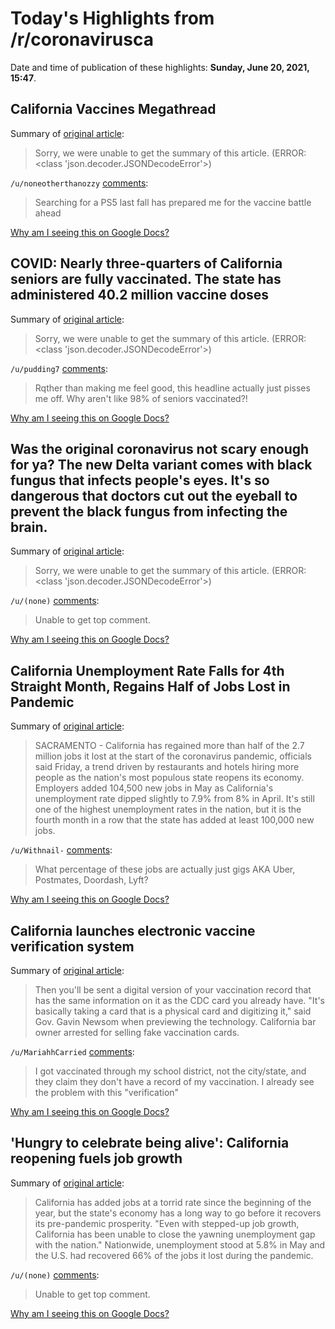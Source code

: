# Today's Highlights from /r/coronavirusca

Date and time of publication of these highlights: **Sunday, June 20, 2021, 15:47**.

## California Vaccines Megathread

Summary of [original article](https://www.reddit.com/r/CoronavirusCA/comments/l35yck/california_vaccines_megathread/):

> Sorry, we were unable to get the summary of this article. (ERROR: <class 'json.decoder.JSONDecodeError'>)

`/u/noneotherthanozzy` [comments](https://www.reddit.com/r/CoronavirusCA/comments/l35yck/california_vaccines_megathread/):

> Searching for a PS5 last fall has prepared me for the vaccine battle ahead

[Why am I seeing this on Google Docs?](https://docs.google.com/document/d/1Dc6We63vOXIZsc0op-Bt4abqkYjXzOigalQqFxmvvbM/edit?usp=sharing)

## COVID: Nearly three-quarters of California seniors are fully vaccinated. The state has administered 40.2 million vaccine doses

Summary of [original article](https://www.mercurynews.com/2021/06/19/covid-nearly-three-quarters-of-california-seniors-are-fully-vaccinated/):

> Sorry, we were unable to get the summary of this article. (ERROR: <class 'json.decoder.JSONDecodeError'>)

`/u/pudding7` [comments](https://www.reddit.com/r/CoronavirusCA/comments/o4674x/covid_nearly_threequarters_of_california_seniors/):

> Rqther than making me feel good, this headline actually just pisses me off.  Why aren't like 98% of seniors vaccinated?!

[Why am I seeing this on Google Docs?](https://docs.google.com/document/d/1Dc6We63vOXIZsc0op-Bt4abqkYjXzOigalQqFxmvvbM/edit?usp=sharing)

## Was the original coronavirus not scary enough for ya? The new Delta variant comes with black fungus that infects people's eyes. It's so dangerous that doctors cut out the eyeball to prevent the black fungus from infecting the brain.

Summary of [original article](https://malloy.rocks/index.php/59-coronavirus-delta-variant-and-the-mucormycosis-black-fungus-epidemic):

> Sorry, we were unable to get the summary of this article. (ERROR: <class 'json.decoder.JSONDecodeError'>)

`/u/(none)` [comments](https://www.reddit.com/r/CoronavirusCA/comments/o4gk8j/was_the_original_coronavirus_not_scary_enough_for/):

> Unable to get top comment.

[Why am I seeing this on Google Docs?](https://docs.google.com/document/d/1Dc6We63vOXIZsc0op-Bt4abqkYjXzOigalQqFxmvvbM/edit?usp=sharing)

## California Unemployment Rate Falls for 4th Straight Month, Regains Half of Jobs Lost in Pandemic

Summary of [original article](https://sanfrancisco.cbslocal.com/2021/06/18/california-unemployment-rate-falls-for-4th-straight-month-regains-half-jobs-lost-pandemic/):

> SACRAMENTO - California has regained more than half of the 2.7 million jobs it lost at the start of the coronavirus pandemic, officials said Friday, a trend driven by restaurants and hotels hiring more people as the nation's most populous state reopens its economy. Employers added 104,500 new jobs in May as California's unemployment rate dipped slightly to 7.9% from 8% in April. It's still one of the highest unemployment rates in the nation, but it is the fourth month in a row that the state has added at least 100,000 new jobs.

`/u/Withnail-` [comments](https://www.reddit.com/r/CoronavirusCA/comments/o3go6e/california_unemployment_rate_falls_for_4th/):

> What percentage of these jobs are actually just gigs AKA Uber, Postmates, Doordash, Lyft?

[Why am I seeing this on Google Docs?](https://docs.google.com/document/d/1Dc6We63vOXIZsc0op-Bt4abqkYjXzOigalQqFxmvvbM/edit?usp=sharing)

## California launches electronic vaccine verification system

Summary of [original article](https://abc7.com/health/ca-launches-electronic-vaccine-verification/10805723/):

> Then you'll be sent a digital version of your vaccination record that has the same information on it as the CDC card you already have. "It's basically taking a card that is a physical card and digitizing it," said Gov. Gavin Newsom when previewing the technology. California bar owner arrested for selling fake vaccination cards.

`/u/MariahhCarried` [comments](https://www.reddit.com/r/CoronavirusCA/comments/o2u73h/california_launches_electronic_vaccine/):

> I got vaccinated through my school district, not the city/state, and they claim they don't have a record of my vaccination. I already see the problem with this "verification"

[Why am I seeing this on Google Docs?](https://docs.google.com/document/d/1Dc6We63vOXIZsc0op-Bt4abqkYjXzOigalQqFxmvvbM/edit?usp=sharing)

## 'Hungry to celebrate being alive': California reopening fuels job growth

Summary of [original article](https://www.latimes.com/business/story/2021-06-18/california-reopening-economy-unemployment-dips-jobs-may-2021):

> California has added jobs at a torrid rate since the beginning of the year, but the state's economy has a long way to go before it recovers its pre-pandemic prosperity. "Even with stepped-up job growth, California has been unable to close the yawning unemployment gap with the nation." Nationwide, unemployment stood at 5.8% in May and the U.S. had recovered 66% of the jobs it lost during the pandemic.

`/u/(none)` [comments](https://www.reddit.com/r/CoronavirusCA/comments/o35o0t/hungry_to_celebrate_being_alive_california/):

> Unable to get top comment.

[Why am I seeing this on Google Docs?](https://docs.google.com/document/d/1Dc6We63vOXIZsc0op-Bt4abqkYjXzOigalQqFxmvvbM/edit?usp=sharing)

